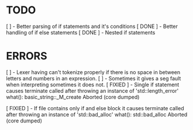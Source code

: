# TODO
[ ] - Better parsing of if statements and it's conditions
[ DONE ] - Better handling of if else statements
[ DONE ] - Nested if statements

# ERRORS
[ ] - Lexer having can't tokenize properly if there is no space in between letters and numbers in an expression. 
[ ] - Sometimes it gives a seg fault when interpreting sometimes it does not.
[ FIXIED ] - Single if statement causes
terminate called after throwing an instance of 'std::length_error'
  what():  basic_string::_M_create
Aborted (core dumped)

[ FIXIED ] - If file contains only if and else block it causes
terminate called after throwing an instance of 'std::bad_alloc'
  what():  std::bad_alloc
Aborted (core dumped)